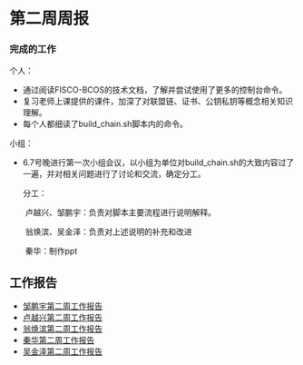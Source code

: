 ﻿# 第二周周报

### 完成的工作

个人：

* 通过阅读FISCO-BCOS的技术文档，了解并尝试使用了更多的控制台命令。
* 复习老师上课提供的课件，加深了对联盟链、证书、公钥私钥等概念相关知识理解。
* 每个人都细读了build_chain.sh脚本内的命令。



小组：

* 6.7号晚进行第一次小组会议，以小组为单位对build_chain.sh的大致内容过了一遍，并对相关问题进行了讨论和交流，确定分工。

  

  分工：

  ​         卢越兴、邹鹏宇：负责对脚本主要流程进行说明解释。

  ​         翁焕滨、吴金泽：负责对上述说明的补充和改进

  ​         秦华：制作ppt




## 工作报告

* [邹鹏宇第二周工作报告](https://github.com/2019-scut-practical-training-team/webank/blob/dev/day1/邹鹏宇/weekly_report2.md)
* [卢越兴第二周工作报告](https://github.com/2019-scut-practical-training-team/webank/blob/dev/day1/%E5%8D%A2%E8%B6%8A%E5%85%B4/week2_report.md)
* [翁焕滨第二周工作报告](https://github.com/2019-scut-practical-training-team/webank/blob/dev/day1/翁焕滨/翁焕滨-第二周周报.md)
* [秦华第二周工作报告](https://github.com/2019-scut-practical-training-team/webank/blob/dev/day1/%E7%A7%A6%E5%8D%8E/weekly_report2.md)
* [吴金泽第二周工作报告](https://github.com/2019-scut-practical-training-team/webank/blob/dev/day1/吴金泽/weekly_report2.md)